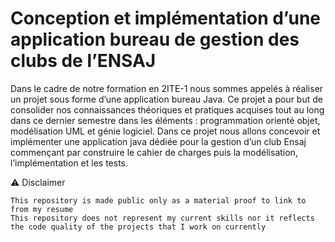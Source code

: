 # Conception et implémentation d’une application bureau de gestion des clubs de l’ENSAJ

Dans le cadre de notre formation en 2ITE-1 nous sommes appelés à réaliser un projet sous forme d’une application bureau Java.
Ce projet a pour but de consolider nos connaissances   théoriques et pratiques acquises tout au long dans ce dernier semestre dans les éléments : programmation orienté objet, modélisation UML et génie logiciel.
Dans ce projet nous allons concevoir et implémenter une application java dédiée pour la gestion d’un club Ensaj commençant par construire le cahier de charges puis la modélisation, l’implémentation et les tests.

⚠️ Disclaimer

    This repository is made public only as a material proof to link to from my resume
    This repository does not represent my current skills nor it reflects the code quality of the projects that I work on currently
